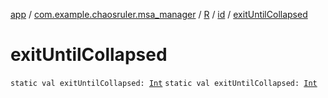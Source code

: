 [app](../../../index.md) / [com.example.chaosruler.msa_manager](../../index.md) / [R](../index.md) / [id](index.md) / [exitUntilCollapsed](.)

# exitUntilCollapsed

`static val exitUntilCollapsed: `[`Int`](https://kotlinlang.org/api/latest/jvm/stdlib/kotlin/-int/index.html)
`static val exitUntilCollapsed: `[`Int`](https://kotlinlang.org/api/latest/jvm/stdlib/kotlin/-int/index.html)
